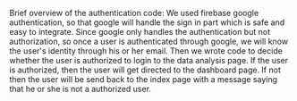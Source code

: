 Brief overview of the authentication code:
We used firebase google authentication, so that google will handle the sign in part which is safe and easy to integrate. 
Since google only handles the authentication but not authorization, so once a user is authenticated through google, we
will know the user's identity through his or her email. Then we wrote code to decide whether the user is authorized to 
login to the data analysis page. If the user is authorized, then the user will get directed to the dashboard page. If not
then the user will be send back to the index page with a message saying that he or she is not a authorized user. 
